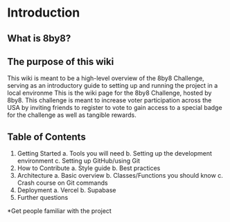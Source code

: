 # Introduction

## What is 8by8?
## The purpose of this wiki
This wiki is meant to be a high-level overview of the 8by8 Challenge, serving as an introductory guide to setting up and running the project in a local environme
This is the wiki page for the 8by8 Challenge, hosted by 8by8. This challenge is meant to increase voter participation across the USA by inviting friends to register to vote to gain access to a special badge for the challenge as well as tangible rewards.

## Table of Contents
1. Getting Started
	a. Tools you will need
	b. Setting up the development environment
	c. Setting up GitHub/using Git
2. How to Contribute
	a. Style guide
	b. Best practices
3. Architecture
	a. Basic overview
	b. Classes/Functions you should know
	c. Crash course on Git commands
4. Deployment
	a. Vercel
	b. Supabase
5. Further questions

*Get people familiar with the project





<!--stackedit_data:
eyJoaXN0b3J5IjpbLTE2MTQ3OTA0MzgsMTIxNTEyMjk3NSwtMT
MzNzU2Mjk3MiwxNzIyNDgzOTY2LDE4MzgxNDk0MDUsLTMzNTU2
NjkzMCwyMDI1MDc0NDg4LC0zNTA3OTg2MTMsMTU0NTY4NDExOS
wtMTM5NzY4MTg2MV19
-->